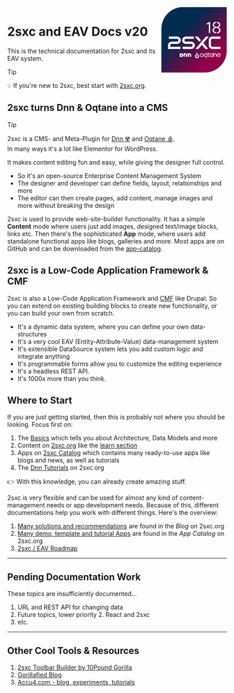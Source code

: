 
<img src="../assets/logos/vcurrent/500.png" width="150px" align="right" class="float-end">

# 2sxc and EAV Docs v20

This is the technical documentation for 2sxc and its EAV system.

> [!TIP]
> 💡 If you're new to 2sxc, best start with [2sxc.org](https://2sxc.org/).


## 2sxc turns Dnn & Oqtane into a CMS

> [!TIP]
> 2sxc is a CMS- and Meta-Plugin for [Dnn ☢️](xref:Abyss.Platforms.Dnn.Index) and [Oqtane 🩸](xref:Abyss.Platforms.Oqtane.Index).  
> In many ways it's a lot like Elementor for WordPress.

It makes content editing fun and easy, while giving the designer full control.

* So it's an open-source Enterprise Content Management System
* The designer and developer can define fields, layout, relationships and more
* The editor can then create pages, add content, manage images and more without breaking the design

2sxc is used to provide web-site-builder functionality.
It has a simple **Content** mode where users just add images, designed text/image blocks, links etc.
Then there's the sophisticated **App** mode, where users add standalone functional apps like blogs, galleries and more.
Most apps are on GitHub and can be downloaded from the [app-catalog](https://2sxc.org/en/apps).

## 2sxc is a Low-Code Application Framework & CMF

2sxc is also a Low-Code Application Framework and [CMF](https://en.wikipedia.org/wiki/List_of_content_management_frameworks) like Drupal.
So you can extend on existing building blocks to create new functionality, or you can build your own from scratch.

* It's a dynamic data system, where you can define your own data-structures
* It's a very cool EAV (Entity-Attribute-Value) data-management system
* It's extensible DataSource system lets you add custom logic and integrate anything
* It's programmable forms allow you to customize the editing experience
* It's a headless REST API.
* It's 1000x more than you think.


## Where to Start

If you are just getting started, then this is probably not where you should be looking. Focus first on:

1. The [Basics](xref:Basics.Index) which tells you about Architecture, Data Models and more
1. Content on [2sxc.org](https://2sxc.org/) like the [learn section](https://2sxc.org/en/learn)
1. Apps on [2sxc Catalog](https://2sxc.org/en/apps) which contains many ready-to-use apps like blogs and news, as well as tutorials
1. The [Dnn Tutorials](https://2sxc.org/dnn-tutorials/en/) on 2sxc.org

👉 With this knowledge, you can already create amazing stuff.

2sxc is very flexible and can be used for almost any kind of content-management needs or app development needs.
Because of this, different documentations help you work with different things.
Here's the overview:

1. [Many solutions and recommendations](http://2sxc.org/en/blog) are found in the _Blog_ on 2sxc.org
1. [Many demo, template and tutorial Apps](http://2sxc.org/en/Apps) are found in the _App Catalog_ on 2sxc.org
1. [2sxc / EAV Roadmap](xref:Abyss.Releases.Roadmap)




---

## Pending Documentation Work

These topics are insufficiently documented...

1. URL and REST API for changing data
1. Future topics, lower priority
    2. React and 2sxc
1. etc.

---

## Other Cool Tools & Resources

1. [2sxc Toolbar Builder by 10Pound Gorilla](https://www.gorillafied.ai/Build/2sxc-Toolbar-Builder)
1. [Gorillafied Blog](https://www.gorillafied.ai/)
1. [Accu4.com - blog, experiments, tutorials](https://www.accu4.com/)
